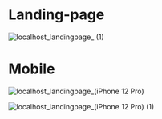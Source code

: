 # Landing-page

![localhost_landingpage_ (1)](https://github.com/micher12/landingpage/assets/84326814/762a6b88-90f6-465d-810d-c0b44bb8741d)

# Mobile

![localhost_landingpage_(iPhone 12 Pro)](https://github.com/micher12/landingpage/assets/84326814/8035a658-8b2d-4a8d-910b-a2e38a896e7b)

![localhost_landingpage_(iPhone 12 Pro) (1)](https://github.com/micher12/landingpage/assets/84326814/d19fcffc-70dc-403d-979f-f2f8db7265b9)
